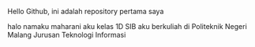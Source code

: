 Hello Github, ini adalah repository pertama saya

halo namaku maharani
aku kelas 1D SIB
aku berkuliah di Politeknik Negeri Malang
Jurusan Teknologi Informasi